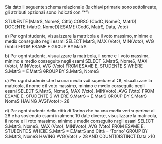 Sia dato il seguente schema relazionale (le chiavi primarie sono sottolineate, gli attributi
opzionali sono indicati con “*”)

STUDENTE (MatrS, NomeS, Città)
CORSO (CodC, NomeC, MatrD)
DOCENTE (MatrD, NomeD)
ESAME (CodC, MatrS, Data, Voto)

a) Per ogni studente, visualizzare la matricola e il voto massimo, minimo e medio conseguito negli
esami
SELECT MatrS, MAX (Voto), MIN(Voto), AVG (Voto)
FROM ESAME E
GROUP BY MatrS

b) Per ogni studente, visualizzare la matricola, il nome e il voto massimo, minimo e medio conseguito
negli esami
SELECT S.MatrS, NomeS, MAX (Voto), MIN(Voto), AVG (Voto)
FROM ESAME E, STUDENTE S
WHERE S.MatrS = E.MatrS
GROUP BY S.MatrS, NomeS

c) Per ogni studente che ha una media voti superiore al 28, visualizzare la matricola, il nome e il voto
massimo, minimo e medio conseguito negli esami
SELECT S.MatrS, NomeS, MAX (Voto), MIN(Voto), AVG (Voto)
FROM ESAME E, STUDENTE S
WHERE S.MatrS = E.MatrS
GROUP BY S.MatrS, NomeS
HAVING AVG(Voto) > 28

d) Per ogni studente della città di Torino che ha una media voti superiore al 28 e ha sostenuto esami
in almeno 10 date diverse, visualizzare la matricola, il nome e il voto massimo, minimo e medio
conseguito negli esami
SELECT S.MatrS, NomeS, MAX (Voto), MIN(Voto), AVG (Voto)
FROM ESAME E, STUDENTE S
WHERE S.MatrS = E.MatrS and Città = ‘Torino’
GROUP BY S.MatrS, NomeS
HAVING AVG(Voto) > 28 AND COUNT(DISTINCT Data)>10